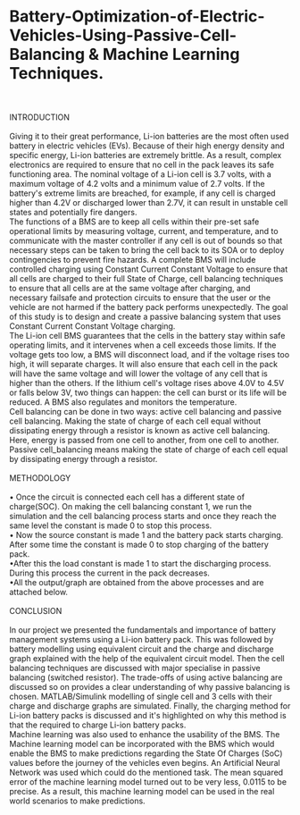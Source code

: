 # Battery-Optimization-of-Electric-Vehicles-Using-Passive-Cell-Balancing & Machine Learning Techniques.
<br>
<br>
INTRODUCTION
<br>
<br>
Giving it to their great performance, Li-ion batteries are the most often used battery in electric vehicles (EVs). Because of their high energy density and specific energy, Li-ion batteries are extremely brittle. As a result, complex electronics are required to ensure that no cell in the pack leaves its safe functioning area. The nominal voltage of a Li-ion cell is 3.7 volts, with a maximum voltage of 4.2 volts and a minimum value of 2.7 volts. If the battery's extreme limits are breached, for example, if any cell is charged higher than 4.2V or discharged lower than 2.7V, it can result in unstable cell states and potentially fire dangers.
<br>
The functions of a BMS are to keep all cells within their pre-set safe operational limits by measuring voltage, current, and temperature, and to communicate with the master controller if any cell is out of bounds so that necessary steps can be taken to bring the cell back to its SOA or to deploy contingencies to prevent fire hazards. A complete BMS will include controlled charging using Constant Current Constant Voltage to ensure that all cells are charged to their full State of Charge, cell balancing techniques to ensure that all cells are at the same voltage after charging, and necessary failsafe and protection circuits to ensure that the user or the vehicle are not harmed if the battery pack performs unexpectedly. The goal of this study is to design and create a passive balancing system that uses Constant Current Constant Voltage charging.
<br>
The Li-ion cell BMS guarantees that the cells in the battery stay within safe operating limits, and it intervenes when a cell exceeds those limits. If the voltage gets too low, a BMS will disconnect load, and if the voltage rises too high, it will separate charges. It will also ensure that each cell in the pack will have the same voltage and will lower the voltage of any cell that is higher than the others. If the lithium cell's voltage rises above 4.0V to 4.5V or falls below 3V, two things can happen: the cell can burst or its life will be reduced. A BMS also regulates and monitors the temperature.
<br>
Cell balancing can be done in two ways: active cell balancing and passive cell balancing. Making the state of charge of each cell equal without dissipating energy through a resistor is known as active cell balancing. Here, energy is passed from one cell to another, from one cell to another. Passive cell_balancing means making the state of charge of each cell equal by dissipating energy through a resistor.
<br>
<br>
METHODOLOGY
<br>
<br>
• Once the circuit is connected each cell has a different state of charge(SOC). On making the cell balancing constant 1, we run the simulation and the cell balancing process starts and once they reach the same level the constant is made 0 to stop this process.
<br>
• Now the source constant is made 1 and the battery pack starts charging. After some time the constant is made 0 to stop charging of the battery pack.
<br>
•After this the load constant is made 1 to start the discharging process. During this process the current in the pack decreases.
<br>
•All the output/graph are obtained from the above processes and are attached below.
<br>
<br>
CONCLUSION
<br>
<br>
In our project we presented the fundamentals and importance of battery management systems using a Li-ion battery pack. This was followed by battery modelling using equivalent circuit and the charge and discharge graph explained with the help of the equivalent circuit model. Then the cell balancing techniques are discussed with major specialise in passive balancing (switched resistor). The trade-offs of using active balancing are discussed so on provides a clear understanding of why passive balancing is chosen.
MATLAB/Simulink modelling of single cell and 3 cells with their charge and discharge graphs are simulated. Finally, the charging method for Li-ion battery packs is discussed and it's highlighted on why this method is that the required to charge Li-ion battery packs.
<br>
Machine learning was also used to enhance the usability of the BMS. The Machine learning model can be incorporated with the BMS which would enable the BMS to make predictions regarding the State Of Charges (SoC) values before the journey of the vehicles even begins. An Artificial Neural Network was used which could do the mentioned task. The mean squared error of the machine learning model turned out to be very less, 0.0115 to be precise. As a result, this machine learning model can be used in the real world scenarios to make predictions. 
